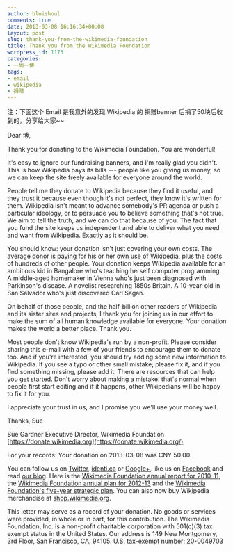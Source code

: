 ```yaml
---
author: bluishoul
comments: true
date: 2013-03-08 16:16:34+00:00
layout: post
slug: thank-you-from-the-wikimedia-foundation
title: Thank you from the Wikimedia Foundation
wordpress_id: 1173
categories:
- 一周一博
tags:
- email
- wikipedia
- 捐赠
---
```


注：下面这个 Email 是我意外的发现 Wikipedia 的 捐赠banner 后捐了50块后收到的，分享给大家~~

Dear 博,

Thank you for donating to the Wikimedia Foundation. You are wonderful!

It's easy to ignore our fundraising banners, and I'm really glad you didn't. This is how Wikipedia pays its bills --- people like you giving us money, so we can keep the site freely available for everyone around the world.

People tell me they donate to Wikipedia because they find it useful, and they trust it because even though it's not perfect, they know it's written for them. Wikipedia isn't meant to advance somebody's PR agenda or push a particular ideology, or to persuade you to believe something that's not true. We aim to tell the truth, and we can do that because of you. The fact that you fund the site keeps us independent and able to deliver what you need and want from Wikipedia. Exactly as it should be.

You should know: your donation isn't just covering your own costs. The average donor is paying for his or her own use of Wikipedia, plus the costs of hundreds of other people. Your donation keeps Wikipedia available for an ambitious kid in Bangalore who's teaching herself computer programming. A middle-aged homemaker in Vienna who's just been diagnosed with Parkinson's disease. A novelist researching 1850s Britain. A 10-year-old in San Salvador who's just discovered Carl Sagan.

On behalf of those people, and the half-billion other readers of Wikipedia and its sister sites and projects, I thank you for joining us in our effort to make the sum of all human knowledge available for everyone. Your donation makes the world a better place. Thank you.

Most people don't know Wikipedia's run by a non-profit. Please consider sharing this e-mail with a few of your friends to encourage them to donate too. And if you're interested, you should try adding some new information to Wikipedia. If you see a typo or other small mistake, please fix it, and if you find something missing, please add it. There are resources that can help you [get started](https://en.wikipedia.org/w/index.php?title=Special:UserLogin&returnto=Wikipedia:Introduction&type=signup&campaign=fr12a). Don't worry about making a mistake: that's normal when people first start editing and if it happens, other Wikipedians will be happy to fix it for you.

I appreciate your trust in us, and I promise you we'll use your money well.

Thanks,
Sue



Sue Gardner
Executive Director,
Wikimedia Foundation
[https://donate.wikimedia.org](https://donate.wikimedia.org/)

For your records: Your donation on 2013-03-08 was CNY 50.00.

You can follow us on [Twitter](http://twitter.com/Wikipedia), [identi.ca](http://identi.ca/wikipedia) or [Google+](https://plus.google.com/+Wikipedia/posts), like us on [Facebook](http://www.facebook.com/wikipedia) and read [our blog](http://blog.wikimedia.org/). Here is the [Wikimedia Foundation annual report for 2010-11](https://wikimediafoundation.org/wiki/Annual_Report), the [Wikimedia Foundation annual plan for 2012-13](http://upload.wikimedia.org/wikipedia/foundation/4/4f/2012-13_Wikimedia_Foundation_Plan_FINAL_FOR_WEBSITE.pdf) and the [Wikimedia Foundation's five-year strategic plan](https://wikimediafoundation.org/wiki/Wikimedia_Movement_Strategic_Plan_Summary). You can also now buy Wikipedia merchandise at [shop.wikimedia.org](https://shop.wikimedia.org/).

This letter may serve as a record of your donation. No goods or services were provided, in whole or in part, for this contribution. The Wikimedia Foundation, Inc. is a non-profit charitable corporation with 501(c)(3) tax exempt status in the United States. Our address is 149 New Montgomery, 3rd Floor, San Francisco, CA, 94105. U.S. tax-exempt number: 20-0049703
